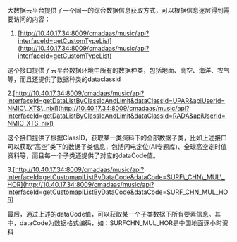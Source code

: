 大数据云平台提供了一个同一的综合数据信息获取方式，可以根据信息逐层得到需要访问的内容：

1. [http://10.40.17.34:8009/cmadaas/music/api?interfaceId=getCustomTypeList](http://10.40.17.34:8009/cmadaas/music/api?interfaceId=getCustomTypeList)

这个接口提供了云平台数据环境中所有的数据种类，包括地面、高空、海洋、农气等，而且还提供了数据种类的dataclassid

2.[http://10.40.17.34:8009/cmadaas/music/api?interfaceId=getDataListByClassIdAndLimit&dataClassId=UPAR&apiUserId=NMIC\_XTS\_nixl](http://10.40.17.34:8009/cmadaas/music/api?interfaceId=getDataListByClassIdAndLimit&dataClassId=RADA&apiUserId=NMIC_XTS_nixl)

这个接口提供了根据ClassID，获取某一类资料下的全部数据子类，比如上述接口可以获取“高空”类下的数据子类信息，包括闪电定位\(AI专题库\)、全球高空定时值资料等，而且每一个子类还提供了对应的dataCode值。

3.[http://10.40.17.34:8009/cmadaas/music/api?interfaceId=getCustomapiListByDataCode&dataCode=SURF\_CHN\_MUL\_HOR](http://10.40.17.34:8009/cmadaas/music/api?interfaceId=getCustomapiListByDataCode&dataCode=SURF_CHN_MUL_HOR)

最后，通过上述的dataCode值，可以获取某一个子类数据下所有要素信息。其中，dataCode为数据格式编码，如：SURFCHN\_MUL\_HOR是中国地面逐小时资料

